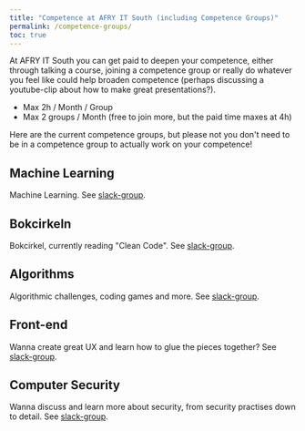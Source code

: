 ```yaml
---
title: "Competence at AFRY IT South (including Competence Groups)"
permalink: /competence-groups/
toc: true
---
```


At AFRY IT South you can get paid to deepen your competence, either through talking a course, joining a competence group or really do whatever you feel like could help broaden competence (perhaps discussing a youtube-clip about how to make great presentations?).

- Max 2h / Month / Group
- Max 2 groups / Month (free to join more, but the paid time maxes at 4h)

Here are the current competence groups, but please not you don't need to be in a competence group to actually work on your competence!

## Machine Learning
Machine Learning. See [slack-group](https://buitsouth.slack.com/archives/CPMRY5JBZ).

## Bokcirkeln
Bokcirkel, currently reading "Clean Code". See [slack-group](https://buitsouth.slack.com/archives/C010WHF80RF).

## Algorithms
Algorithmic challenges, coding games and more. See [slack-group](https://buitsouth.slack.com/archives/CPE14G5LH).

## Front-end
Wanna create great UX and learn how to glue the pieces together? See [slack-group](https://buitsouth.slack.com/archives/CTHPYKDDG).

## Computer Security
Wanna discuss and learn more about security, from security practises down to detail. See [slack-group](https://buitsouth.slack.com/archives/C01BK2EBNF8).
